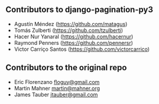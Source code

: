 ## Contributors to django-pagination-py3

* Agustín Méndez (https://github.com/matagus)
* Tomás Zulberti (https://github.com/tzulberti)
* Hacer Nur Yanaral (https://github.com/hacernur)
* Raymond Penners (https://github.com/pennersr)
* Victor Carriço Santos (https://github.com/victorcarrico)


## Contributors to the original repo

* Eric Florenzano <floguy@gmail.com>
* Martin Mahner <martin@mahner.org>
* James Tauber <jtauber@gmail.com>
